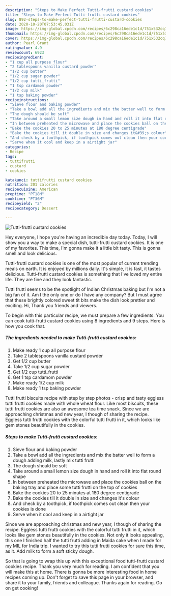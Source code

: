 ```yaml
---
description: "Steps to Make Perfect Tutti-frutti custard cookies"
title: "Steps to Make Perfect Tutti-frutti custard cookies"
slug: 892-steps-to-make-perfect-tutti-frutti-custard-cookies
date: 2020-10-20T07:53:45.031Z
image: https://img-global.cpcdn.com/recipes/6c298ca16ede1c1d/751x532cq70/tutti-frutti-custard-cookies-recipe-main-photo.jpg
thumbnail: https://img-global.cpcdn.com/recipes/6c298ca16ede1c1d/751x532cq70/tutti-frutti-custard-cookies-recipe-main-photo.jpg
cover: https://img-global.cpcdn.com/recipes/6c298ca16ede1c1d/751x532cq70/tutti-frutti-custard-cookies-recipe-main-photo.jpg
author: Pearl Grant
ratingvalue: 4.9
reviewcount: 6923
recipeingredient:
- "1 cup all purpose flour"
- "2 tablespoons vanilla custard powder"
- "1/2 cup butter"
- "1/2 cup sugar powder"
- "1/2 cup tutti_frutti"
- "1 tsp cardamom powder"
- "1/2 cup milk"
- "1 tsp baking powder"
recipeinstructions:
- "Sieve flour and baking powder"
- "Take a bowl add all the ingredients and mix the batter well to form a dough adding milk, lastly mix tutti frutti"
- "The dough should be soft"
- "Take around a small lemon size dough in hand and roll it into flat round shape"
- "In between preheated the microwave and place the cookies ball on the baking tray and place some tutti frutti on the top of cookies"
- "Bake the cookies 20 to 25 minutes at 180 degree centigrade"
- "Bake the cookies till it double in size and changes it&#39;s colour"
- "And check by a toothpick, if toothpick comes out clean then your cookies is done"
- "Serve when it cool and keep in a airtight jar"
categories:
- Recipe
tags:
- tuttifrutti
- custard
- cookies

katakunci: tuttifrutti custard cookies 
nutrition: 201 calories
recipecuisine: American
preptime: "PT18M"
cooktime: "PT36M"
recipeyield: "2"
recipecategory: Dessert

---
```



![Tutti-frutti custard cookies](https://img-global.cpcdn.com/recipes/6c298ca16ede1c1d/751x532cq70/tutti-frutti-custard-cookies-recipe-main-photo.jpg)

Hey everyone, I hope you're having an incredible day today. Today, I will show you a way to make a special dish, tutti-frutti custard cookies. It is one of my favorites. This time, I'm gonna make it a little bit tasty. This is gonna smell and look delicious.

Tutti-frutti custard cookies is one of the most popular of current trending meals on earth. It is enjoyed by millions daily. It's simple, it is fast, it tastes delicious. Tutti-frutti custard cookies is something that I've loved my entire life. They are fine and they look fantastic.

Tutti frutti seems to be the spotlight of Indian Christmas baking but I&#39;m not a big fan of it. Am I the only one or do I have any company? But I must agree that these brightly colored sweet tit bits make the dish look prettier and exciting. Hi, Thank you friends and viewers.


To begin with this particular recipe, we must prepare a few ingredients. You can cook tutti-frutti custard cookies using 8 ingredients and 9 steps. Here is how you cook that.

<!--inarticleads1-->

##### The ingredients needed to make Tutti-frutti custard cookies:

1. Make ready 1 cup all purpose flour
1. Take 2 tablespoons vanilla custard powder
1. Get 1/2 cup butter
1. Take 1/2 cup sugar powder
1. Get 1/2 cup tutti_frutti
1. Get 1 tsp cardamom powder
1. Make ready 1/2 cup milk
1. Make ready 1 tsp baking powder


Tutti frutti biscuits recipe with step by step photos - crisp and tasty eggless tutti frutti cookies made with whole wheat flour. Like most biscuits, these tutti frutti cookies are also an awesome tea time snack. Since we are approaching christmas and new year, I though of sharing the recipe. Eggless tutti frutti cookies with the colorful tutti frutti in it, which looks like gem stones beautifully in the cookies. 

<!--inarticleads2-->

##### Steps to make Tutti-frutti custard cookies:

1. Sieve flour and baking powder
1. Take a bowl add all the ingredients and mix the batter well to form a dough adding milk, lastly mix tutti frutti
1. The dough should be soft
1. Take around a small lemon size dough in hand and roll it into flat round shape
1. In between preheated the microwave and place the cookies ball on the baking tray and place some tutti frutti on the top of cookies
1. Bake the cookies 20 to 25 minutes at 180 degree centigrade
1. Bake the cookies till it double in size and changes it&#39;s colour
1. And check by a toothpick, if toothpick comes out clean then your cookies is done
1. Serve when it cool and keep in a airtight jar


Since we are approaching christmas and new year, I though of sharing the recipe. Eggless tutti frutti cookies with the colorful tutti frutti in it, which looks like gem stones beautifully in the cookies. Not only it looks appealing, this one I finished half the tutti frutti adding in Maida cake when I made for my MIL for India trip. I wanted to try this tutti frutti cookies for sure this time, as it. Add milk to form a soft sticky dough. 

So that is going to wrap this up with this exceptional food tutti-frutti custard cookies recipe. Thank you very much for reading. I am confident that you will make this at home. There is gonna be more interesting food in home recipes coming up. Don't forget to save this page in your browser, and share it to your family, friends and colleague. Thanks again for reading. Go on get cooking!
